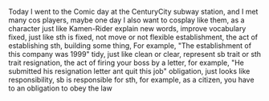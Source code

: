 Today I went to the Comic day at the CenturyCity subway station, and I met many cos players, maybe one day I also want to cosplay like them, as a character just like Kamen-Rider
explain new words, improve vocabulary
fixed, just like sth is fixed, not move or not flexible
establishment, the act of establishing sth, building some thing, For example, "The establishment of this company was 1999"
tidy, just like clean or clear, represent sb trait or sth trait
resignation, the act of firing your boss by a letter, for example, "He submitted his resignation letter ant quit this job"
obligation, just looks like responsibility, sb is responsible for sth, for example, as a citizen, you have to an obligation to obey the law
